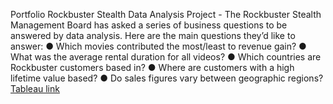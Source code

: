 Portfolio
Rockbuster Stealth Data Analysis Project - The Rockbuster Stealth Management Board has asked a series of business questions to be answered by data analysis. 
Here are the main questions they’d like to answer:
● Which movies contributed the most/least to revenue gain?
● What was the average rental duration for all videos?
● Which countries are Rockbuster customers based in?
● Where are customers with a high lifetime value based?
● Do sales figures vary between geographic regions?
[Tableau link](https://public.tableau.com/authoring/Rockbuster-Task3_10/Customersaroundworld#1)
